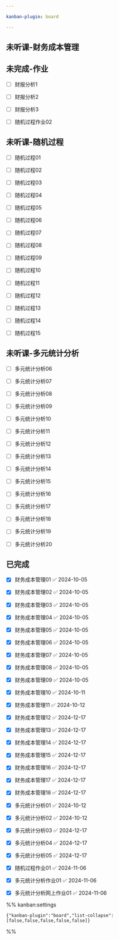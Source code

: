 ```yaml
---

kanban-plugin: board

---
```


## 未听课-财务成本管理



## 未完成-作业

- [ ] 财报分析1
- [ ] 财报分析2
- [ ] 财报分析3
- [ ] 随机过程作业02


## 未听课-随机过程

- [ ] 随机过程01
- [ ] 随机过程02
- [ ] 随机过程03
- [ ] 随机过程04
- [ ] 随机过程05
- [ ] 随机过程06
- [ ] 随机过程07
- [ ] 随机过程08
- [ ] 随机过程09
- [ ] 随机过程10
- [ ] 随机过程11
- [ ] 随机过程12
- [ ] 随机过程13
- [ ] 随机过程14
- [ ] 随机过程15


## 未听课-多元统计分析

- [ ] 多元统计分析06
- [ ] 多元统计分析07
- [ ] 多元统计分析08
- [ ] 多元统计分析09
- [ ] 多元统计分析10
- [ ] 多元统计分析11
- [ ] 多元统计分析12
- [ ] 多元统计分析13
- [ ] 多元统计分析14
- [ ] 多元统计分析15
- [ ] 多元统计分析16
- [ ] 多元统计分析17
- [ ] 多元统计分析18
- [ ] 多元统计分析19
- [ ] 多元统计分析20


## 已完成

- [x] 财务成本管理01 ✅ 2024-10-05
- [x] 财务成本管理02 ✅ 2024-10-05
- [x] 财务成本管理03 ✅ 2024-10-05
- [x] 财务成本管理04 ✅ 2024-10-05
- [x] 财务成本管理05 ✅ 2024-10-05
- [x] 财务成本管理06 ✅ 2024-10-05
- [x] 财务成本管理07 ✅ 2024-10-05
- [x] 财务成本管理08 ✅ 2024-10-05
- [x] 财务成本管理09 ✅ 2024-10-05
- [x] 财务成本管理10 ✅ 2024-10-11
- [x] 财务成本管理11 ✅ 2024-10-12
- [x] 财务成本管理12 ✅ 2024-12-17
- [x] 财务成本管理13 ✅ 2024-12-17
- [x] 财务成本管理14 ✅ 2024-12-17
- [x] 财务成本管理15 ✅ 2024-12-17
- [x] 财务成本管理16 ✅ 2024-12-17
- [x] 财务成本管理17 ✅ 2024-12-17
- [x] 财务成本管理18 ✅ 2024-12-17
- [x] 多元统计分析01 ✅ 2024-10-12
- [x] 多元统计分析02 ✅ 2024-10-12
- [x] 多元统计分析03 ✅ 2024-12-17
- [x] 多元统计分析04 ✅ 2024-12-17
- [x] 多元统计分析05 ✅ 2024-12-17
- [x] 随机过程作业01 ✅ 2024-11-06
- [x] 多元统计分析作业01 ✅ 2024-11-06
- [x] 多元统计分析网上作业01 ✅ 2024-11-06




%% kanban:settings
```
{"kanban-plugin":"board","list-collapse":[false,false,false,false,false]}
```
%%